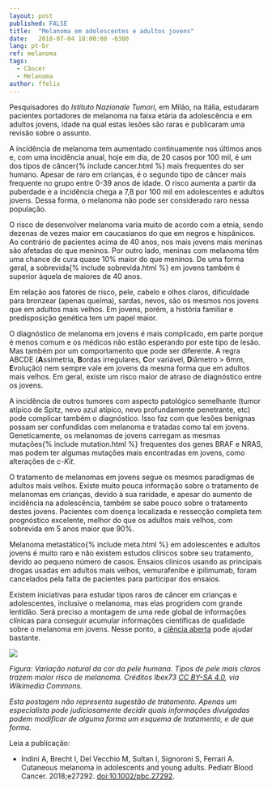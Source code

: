 ```yaml
---
layout: post
published: FALSE
title:  "Melanoma em adolescentes e adultos jovens"
date:   2018-07-04 18:00:00 -0300
lang: pt-br
ref: melanoma
tags:
  - Câncer
  - Melanoma
author: ffelix
---
```

Pesquisadores do _Istituto Nazionale Tumori_, em Milão, na Itália, estudaram pacientes portadores de melanoma na faixa etária da adolescência e em adultos jovens, idade na qual estas lesões são raras e publicaram uma revisão sobre o assunto.
<!--more-->

A incidência de melanoma tem aumentado continuamente nos últimos anos e, com uma incidência anual, hoje em dia, de 20 casos por 100 mil, é um dos tipos de câncer{% include cancer.html %} mais frequentes do ser humano. Apesar de raro em crianças, é o segundo tipo de câncer mais frequente no grupo entre 0-39 anos de idade. O risco aumenta a partir da puberdade e a incidência chega a 7,8 por 100 mil em adolescentes e adultos jovens. Dessa forma, o melanoma não pode ser considerado raro nessa população.

O risco de desenvolver melanoma varia muito de acordo com a etnia, sendo dezenas de vezes maior em caucasianos do que em negros e hispânicos. Ao contrário de pacientes acima de 40 anos, nos mais jovens mais meninas são afetadas do que meninos. Por outro lado, meninas com melanoma têm uma chance de cura quase 10% maior do que meninos. De uma forma geral, a sobrevida{% include sobrevida.html %} em jovens também é superior àquela de maiores de 40 anos.

Em relação aos fatores de risco, pele, cabelo e olhos claros, dificuldade para bronzear (apenas queima), sardas, nevos, são os mesmos nos jovens que em adultos mais velhos. Em jovens, porém, a história familiar e predisposição genética tem um papel maior.

O diagnóstico de melanoma em jovens é mais complicado, em parte porque é menos comum e os médicos não estão esperando por este tipo de lesão. Mas também por um comportamento que pode ser diferente. A regra ABCDE (**A**ssimetria, **B**ordas irregulares, **C**or variável, **D**iâmetro > 6mm, **E**volução) nem sempre vale em jovens da mesma forma que em adultos mais velhos. Em geral, existe um risco maior de atraso de diagnóstico entre os jovens.

A incidência de outros tumores com aspecto patológico semelhante (tumor atípico de Spitz, nevo azul atípico, nevo profundamente penetrante, etc) pode complicar também o diagnóstico. Isso faz com que lesões benignas possam ser confundidas com melanoma e tratadas como tal em jovens. Geneticamente, os melanomas de jovens carregam as mesmas mutações{% include mutation.html %} frequentes dos genes BRAF e NRAS, mas podem ter algumas mutações mais encontradas em jovens, como alterações de _c-Kit_.

O tratamento de melanomas em jovens segue os mesmos paradigmas de adultos mais velhos. Existe muito pouca informação sobre o tratamento de melanomas em crianças, devido à sua raridade, e apesar do aumento de incidência na adolescência, também se sabe pouco sobre o tratamento destes jovens. Pacientes com doença localizada e ressecção completa tem prognóstico excelente, melhor do que os adultos mais velhos, com sobrevida em 5 anos maior que 90%.

Melanoma metastático{% include meta.html %} em adolescentes e adultos jovens é muito raro e não existem estudos clínicos sobre seu tratamento, devido ao pequeno número de casos. Ensaios clínicos usando as principais drogas usadas em adultos mais velhos, vemurafenibe e ipilimumab, foram cancelados pela falta de pacientes para participar dos ensaios.

Existem iniciativas para estudar tipos raros de câncer em crianças e adolescentes, inclusive o melanoma, mas elas progridem com grande lentidão. Será preciso a montagem de uma rede global de informações clínicas para conseguir acumular informações científicas de qualidade sobre o melanoma em jovens. Nesse ponto, a [ciência aberta](https://bit.ly/valkyg2) pode ajudar bastante.


![](https://upload.wikimedia.org/wikipedia/commons/8/81/Playing_with_hands.JPG)

_Figura: Variação natural da cor da pele humana. Tipos de pele mais claros trazem maior risco de melanoma. Créditos  Ibex73 [CC BY-SA 4.0](https://creativecommons.org/licenses/by-sa/4.0), via Wikimedia Commons._

_Esta postagem não representa sugestão de tratamento. Apenas um especialista pode judiciosamente decidir quais informações divulgadas podem modificar de alguma forma um esquema de tratamento, e de que forma._

Leia a publicação:
- Indini A, Brecht I, Del Vecchio M, Sultan I, Signoroni S, Ferrari A. Cutaneous melanoma in adolescents and young adults. Pediatr Blood Cancer. 2018;e27292. [doi:10.1002/pbc.27292](https://doi.org/10.1002/pbc.27292).
